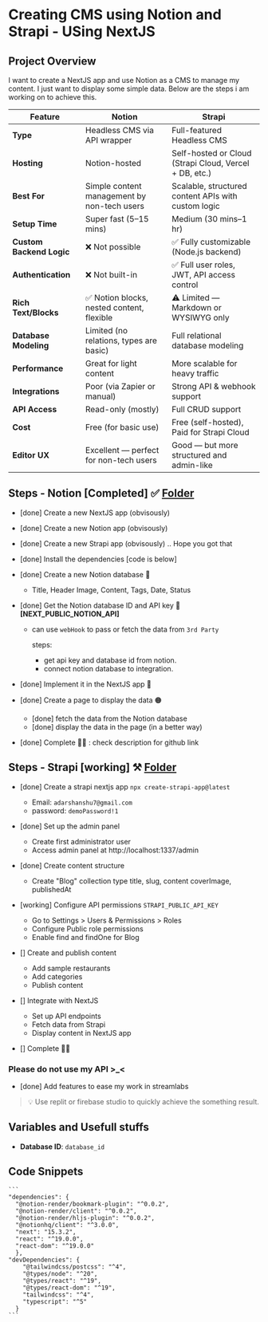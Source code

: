 # Creating CMS using Notion and Strapi - USing NextJS 
## Project Overview
I want to create a NextJS app and use Notion as a CMS to manage my content. I just want to display some simple data. Below are the steps i am working on to achieve this.

| Feature                  | **Notion**                                  | **Strapi**                                             |
| ------------------------ | ------------------------------------------- | ------------------------------------------------------ |
| **Type**                 | Headless CMS via API wrapper                | Full-featured Headless CMS                             |
| **Hosting**              | Notion-hosted                               | Self-hosted or Cloud (Strapi Cloud, Vercel + DB, etc.) |
| **Best For**             | Simple content management by non-tech users | Scalable, structured content APIs with custom logic    |
| **Setup Time**           | Super fast (5–15 mins)                      | Medium (30 mins–1 hr)                                  |
| **Custom Backend Logic** | ❌ Not possible                              | ✅ Fully customizable (Node.js backend)                 |
| **Authentication**       | ❌ Not built-in                              | ✅ Full user roles, JWT, API access control             |
| **Rich Text/Blocks**     | ✅ Notion blocks, nested content, flexible   | ⚠️ Limited — Markdown or WYSIWYG only                  |
| **Database Modeling**    | Limited (no relations, types are basic)     | Full relational database modeling                      |
| **Performance**          | Great for light content                     | More scalable for heavy traffic                        |
| **Integrations**         | Poor (via Zapier or manual)                 | Strong API & webhook support                           |
| **API Access**           | Read-only (mostly)                          | Full CRUD support                                      |
| **Cost**                 | Free (for basic use)                        | Free (self-hosted), Paid for Strapi Cloud              |
| **Editor UX**            | Excellent — perfect for non-tech users      | Good — but more structured and admin-like              |



## Steps - Notion [Completed] ✅ [Folder](./notion/)

* [done] Create a new NextJS app (obvisously)

* [done] Create a new Notion app (obvisously)

* [done] Create a new Strapi app (obvisously) .. Hope you got that 

* [done] Install the dependencies [code is below]

* [done] Create a new Notion database 🔵
    * Title, Header Image, Content, Tags, Date, Status

* [done] Get the Notion database ID and API key 🔑 **[NEXT_PUBLIC_NOTION_API]**
    - can use `webHook` to pass or fetch the data from `3rd Party`
    
      steps:
      - get api key and database id from notion.
      - connect notion database to integration.

* [done] Implement it in the NextJS app 🔵

* [done] Create a page to display the data 🟠
  - [done] fetch the data from the Notion database 
  - [done] display the data in the page (in a better way)

* [done] Complete 🎉🙌 : check description for github link


## Steps - Strapi [working] ⚒ [Folder](./strapi/)

* [done] Create a strapi nextjs app `npx create-strapi-app@latest`
    - Email: `adarshanshu7@gmail.com`
    - password: `demoPassword!1`

* [done] Set up the admin panel
    - Create first administrator user
    - Access admin panel at http://localhost:1337/admin

* [done] Create content structure
    - Create "Blog" collection type
        title, slug, content coverImage, publishedAt

* [working] Configure API permissions `STRAPI_PUBLIC_API_KEY`
    - Go to Settings > Users & Permissions > Roles
    - Configure Public role permissions
    - Enable find and findOne for Blog

* [] Create and publish content
    - Add sample restaurants
    - Add categories
    - Publish content

* [] Integrate with NextJS
    - Set up API endpoints
    - Fetch data from Strapi
    - Display content in NextJS app

* [] Complete 🎉🙌




### Please do not use my API >_<

* [done] Add features to ease my work in streamlabs

> 💡 Use replit or firebase studio to quickly achieve the something result.

## Variables and Usefull stuffs

* **Database ID**: `database_id`



## Code Snippets

    ```
    "dependencies": {
      "@notion-render/bookmark-plugin": "^0.0.2",
      "@notion-render/client": "^0.0.2",
      "@notion-render/hljs-plugin": "^0.0.2",
      "@notionhq/client": "^3.0.0",
      "next": "15.3.2",
      "react": "^19.0.0",
      "react-dom": "^19.0.0"
      },
    "devDependencies": {
        "@tailwindcss/postcss": "^4",
        "@types/node": "^20",
        "@types/react": "^19",
        "@types/react-dom": "^19",
        "tailwindcss": "^4",
        "typescript": "^5"
      }
    ```